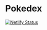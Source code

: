 # Pokedex

[![Netlify Status](https://api.netlify.com/api/v1/badges/f84c564c-b23e-415d-bf9e-b4a64f825f6f/deploy-status)](https://app.netlify.com/sites/pokedex-carolcode/deploys)